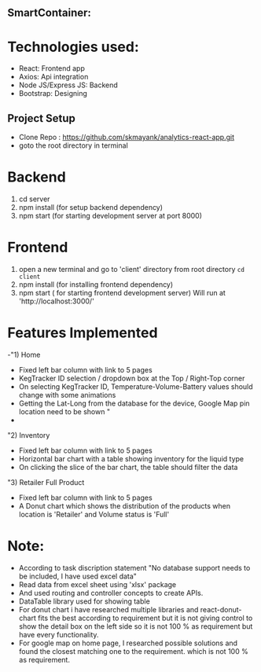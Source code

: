 ## SmartContainer:

# Technologies used:
-  React: Frontend app
-  Axios: Api integration
-  Node JS/Express JS: Backend
-  Bootstrap: Designing


## Project Setup
- Clone Repo : https://github.com/skmayank/analytics-react-app.git
- goto the root directory in terminal

# Backend 
1. cd server
2. npm install (for setup backend dependency)
3. npm start (for starting development server at port 8000)


# Frontend
1. open a new terminal and go to 'client' directory from root directory `cd client`
2. npm install (for installing frontend dependency)
3. npm start ( for starting frontend development server)
   Will run at 'http://localhost:3000/'

# Features Implemented
  -"1) Home
* Fixed left bar column with link to 5 pages
* KegTracker ID selection / dropdown box at the Top / Right-Top corner 
* On selecting KegTracker ID, Temperature-Volume-Battery values should change with some animations
* Getting the Lat-Long from the database for the device, Google Map pin location need to be shown "
* 

"2) Inventory
* Fixed left bar column with link to 5 pages
* Horizontal bar chart with a table showing inventory for the liquid type
* On clicking the slice of the bar chart, the table should filter the data

"3) Retailer Full Product
* Fixed left bar column with link to 5 pages
* A Donut chart which shows the distribution of the products when location is 'Retailer' and Volume status is 'Full'

# Note: 
- According to task discription statement "No database support needs to be included, I have used excel data"
- Read data from excel sheet using 'xlsx' package
- And used routing and controller concepts to create APIs.
- DataTable library used for showing table
- For donut chart i have researched multiple libraries and react-donut-chart fits the best according to requirement but it  is not giving control to show the detail box on the left side so it is not 100 % as requirement but have every functionality.
- For google map on home page, I researched possible solutions and found the closest matching one to the requirement.
 which is not 100 %  as requirement.



